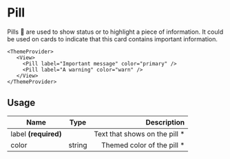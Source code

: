 <!-- 
This is an auto-generated markdown. 
You can change it in "src/molecules/Pill.tsx" and run build:docs to update this file.
-->
# Pill
Pills 💊 are used to show status or to highlight a piece of information.
It could be used on cards to indicate that this card contains important information.

```example
<ThemeProvider>
   <View>
     <Pill label="Important message" color="primary" />
     <Pill label="A warning" color="warn" />
   </View>
</ThemeProvider>
```
## Usage
| Name        | Type           | Description  |
| ----------- |:--------------:| ------------:|
|label **(required)**||Text that shows on the pill *
|color|string|Themed color of the pill *
